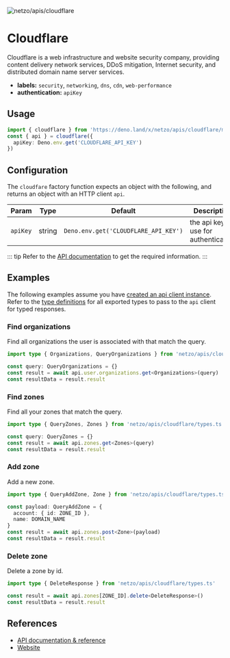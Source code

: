 <img src="https://raw.githubusercontent.com/netzo/netzo/main/assets/apis/cloudflare.svg" alt="netzo/apis/cloudflare" class="mb-5 w-75px">

# Cloudflare

Cloudflare is a web infrastructure and website security company, providing content delivery network services, DDoS mitigation, Internet security, and distributed domain name server services.

- **labels:** `security`, `networking`, `dns`, `cdn`, `web-performance`
- **authentication:** `apiKey`

## Usage

```ts
import { cloudflare } from 'https://deno.land/x/netzo/apis/cloudflare/mod.ts'
const { api } = cloudflare({
  apiKey: Deno.env.get('CLOUDFLARE_API_KEY')
})
```

## Configuration

The `cloudfare` factory function expects an object with the following, and returns an object with an HTTP client `api`.

| Param    | Type   | Default                              | Description                           |
|----------|--------|--------------------------------------|---------------------------------------|
| `apiKey` | string | `Deno.env.get('CLOUDFLARE_API_KEY')` | the api key to use for authentication |


::: tip Refer to the [API documentation](https://developers.cloudflare.com/api) to get the required information.
:::

## Examples

The following examples assume you have [created an api client instance](#usage). Refer to the [type definitions](https://deno.land/x/netzo/apis/cloudfare/types.ts) for all exported types to pass to the `api` client for typed responses.


### Find organizations

Find all organizations the user is associated with that match the query.

```ts
import type { Organizations, QueryOrganizations } from 'netzo/apis/cloudflare/types.ts'

const query: QueryOrganizations = {}
const result = await api.user.organizations.get<Organizations>(query)
const resultData = result.result
```

### Find zones

Find all your zones that match the query.

```ts
import type { QueryZones, Zones } from 'netzo/apis/cloudflare/types.ts'

const query: QueryZones = {}
const result = await api.zones.get<Zones>(query)
const resultData = result.result
```

### Add zone

Add a new zone.

```ts
import type { QueryAddZone, Zone } from 'netzo/apis/cloudflare/types.ts'

const payload: QueryAddZone = {
  account: { id: ZONE_ID },
  name: DOMAIN_NAME
}
const result = await api.zones.post<Zone>(payload)
const resultData = result.result
```

### Delete zone

Delete a zone by id.

```ts
import type { DeleteResponse } from 'netzo/apis/cloudflare/types.ts'

const result = await api.zones[ZONE_ID].delete<DeleteResponse>()
const resultData = result.result
```

## References

- [API documentation & reference](https://developers.cloudflare.com/api)
- [Website](https://www.cloudflare.com/)

